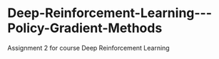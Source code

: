 # Deep-Reinforcement-Learning---Policy-Gradient-Methods
Assignment 2 for course Deep Reinforcement Learning
